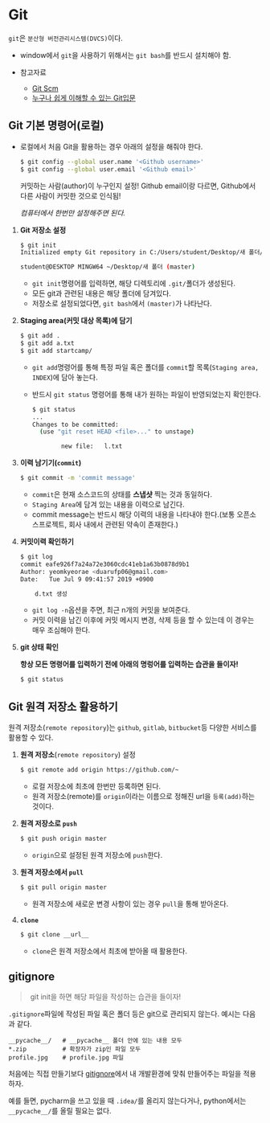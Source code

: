 # Git

`git`은 `분산형 버전관리시스템(DVCS)`이다.

- window에서 `git`을 사용하기 위해서는 `git bash`를 반드시 설치해야 함.

- 참고자료
  - [Git Scm](https://git-scm.com/book/ko/v2)
  - [누구나 쉽게 이해할 수 있는 Git입문](https://backlog.com/git-tutorial/kr/)



## Git 기본 명령어(로컬)

- 로컬에서 처음 Git을 활용하는 경우 아래의 설정을 해줘야 한다.

  ```bash
  $ git config --global user.name '<Github username>'
  $ git config --global user.email '<Github email>'
  ```

  커밋하는 사람(author)이 누구인지 설정! Github email이랑 다르면,  Github에서 다른 사람이 커밋한 것으로 인식됨!

  *컴퓨터에서 한번만 설정해주면 된다.*

1. **Git 저장소 설정**

   ```bash
   $ git init
   Initialized empty Git repository in C:/Users/student/Desktop/새 폴더/.git/
   
   student@DESKTOP MINGW64 ~/Desktop/새 폴더 (master)
   ```

   - `git init`명령어를 입력하면, 해당 디렉토리에 `.git/`폴더가 생성된다.
   - 모든 git과 관련된 내용은 해당 폴더에 담겨있다.
   - 저장소로 설정되었다면, `git bash`에서 `(master)`가 나타난다.

2. **Staging area(커밋 대상 목록)에 담기**

   ```bash
   $ git add .
   $ git add a.txt
   $ git add startcamp/
   ```

   - `git add`명령어를 통해 특정 파일 혹은 폴더를 `commit`할 목록(`Staging area, INDEX`)에 담아 놓는다.

   - 반드시 `git status` 명령어를 통해 내가 원하는 파일이 반영되었는지 확인한다.

     ```bash
     $ git status
     ...
     Changes to be committed:
       (use "git reset HEAD <file>..." to unstage)
     
             new file:   l.txt
     
     ```

     

3. **이력 남기기(`commit`)**

   ```bash
   $ git commit -m 'commit message'
   ```

   - `commit`은 현재 소스코드의 상태를 **스냅샷** 찍는 것과 동일하다.
   - `Staging Area`에 담겨 있는 내용을 이력으로 남긴다.
   - commit message는 반드시 해당 이력의 내용을 나타내야 한다.(보통 오픈소스프로젝트, 회사 내에서 관련된 약속이 존재한다.)

4. **커밋이력 확인하기**

   ```bash
   $ git log
   commit eafe926f7a24a72e3060cdc41eb1a63b0878d9b1
   Author: yeomkyeorae <duarufp06@gmail.com>
   Date:   Tue Jul 9 09:41:57 2019 +0900
   
       d.txt 생성
   
   ```

   - `git log -n`옵션을 주면, 최근 n개의 커밋을 보여준다.
   - 커밋 이력을 남긴 이후에 커밋 메시지 변경, 삭제 등을 할 수 있는데 이 경우는 매우 조심해야 한다.

5. **git 상태 확인**

   **항상 모든 명령어를 입력하기 전에 아래의 명렁어를 입력하는 습관을 들이자!**

   ```bash
   $ git status
   ```

   

## Git 원격 저장소 활용하기

원격 저장소(`remote repository`)는 `github`, `gitlab`, `bitbucket`등 다양한 서비스를 활용할 수 있다.

1. **원격 저장소**(`remote repository`) 설정

   ```bash
   $ git remote add origin https://github.com/~
   ```

   - 로컬 저장소에 최초에 한번만 등록하면 된다.
   - 원격 저장소(remote)를 `origin`이라는 이름으로 정해진 url을 `등록(add)`하는 것이다.

2. **원격 저장소로 `push`**

   ```bash
   $ git push origin master
   ```

   - `origin`으로 설정된 원격 저장소에 `push`한다.
   
3. **원격 저장소에서 `pull`**

   ```bash
   $ git pull origin master
   ```

   - 원격 저장소에 새로운 변경 사항이 있는 경우 `pull`을 통해 받아온다.

4. **`clone`**

   ```bash
   $ git clone __url__
   ```

   - `clone`은 원격 저장소에서 최초에 받아올 때 활용한다.

## gitignore

> ​	git init을 하면 해당 파일을 작성하는 습관을 들이자!

`.gitignore`파일에 작성된 파일 혹은 폴더 등은 git으로 관리되지 않는다. 예시는 다음과 같다.

```
__pycache__/   # __pycache__ 폴더 안에 있는 내용 모두
*.zip		   # 확장자가 zip인 파일 모두
profile.jpg	   # profile.jpg 파일
```

처음에는 직접 만들기보다 [gitignore](https://gitignore.io)에서 내 개발환경에 맞춰 만들어주는 파일을 적용하자.

예를 들면, pycharm을 쓰고 있을 때 `.idea/`를 올리지 않는다거나, python에서는 `__pycache__/`를 올릴 필요는 없다.